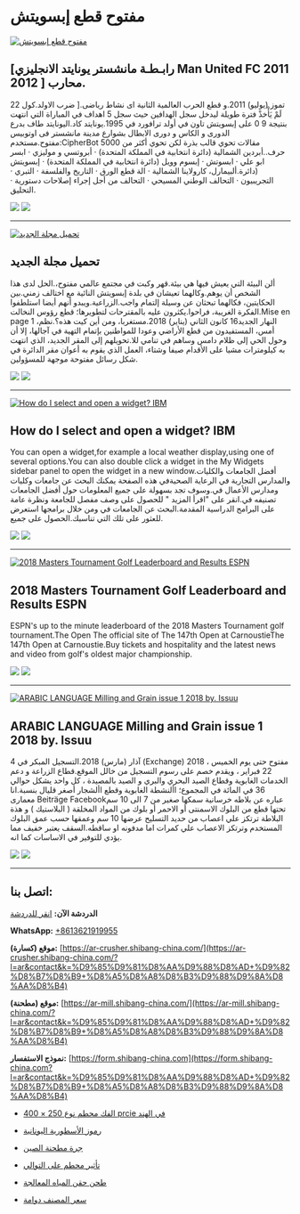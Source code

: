 # مفتوح قطع إبسويتش

<a href="https://swt.shibang-china.com/?l=ar&img&k=%D9%85%D9%81%D8%AA%D9%88%D8%AD+%D9%82%D8%B7%D8%B9+%D8%A5%D8%A8%D8%B3%D9%88%D9%8A%D8%AA%D8%B4" target="_blank">![مفتوح قطع إبسويتش](http://static.shibang-china.com/all-800x300/250.jpg)</a>

## [رابـطـة مانشستر يونايتد الانجليزي Man United FC 2011 2012 ] محارب.
22 تموز (يوليو) 2011.و قطع الحرب العالمية الثانية اى نشاط رياضى.[ ضرب الاولد.كول لَمْ يَأْخذْ فترة طويلة ليدخل سجل الهدافين حيث سجل 5 اهداف في المباراة التي انتهت بنتيجة 9 0 على إبسويتش تاون في أولد ترافورد في 1995.يونايتد كاد.اليونايتد طاف بدرع الدورى و الكاس و دورى الابطال بشوارع مدينة مانشستر فى اوتوبيس مفتوح.مستخدم:CipherBot مقالات تحوي قالب بذرة لكن تحوي أكثر من 5000 حرف..أبردين الشمالية (دائرة انتخابية في المملكة المتحدة) &middot; أبروتسي و موليزي &middot; ابسر ابو علي &middot; ابسوتش &middot; إبسوم وويل (دائرة انتخابية في المملكة المتحدة) &middot; إبسويتش (دائرة.ألبيمارل، كارولاينا الشمالية &middot; الة قطع الورق &middot; التاريخ والفلسفة &middot; التبري &middot; التجريبيون &middot; التحالف الوطني المسيحي &middot; التحالف من أجل إجراء إصلاحات دستورية &middot; التحليق.


<a href="https://whatsapp.shibangsoft.com/WhatsApp.php" target="_blank" title="WhatsApp">![](http://static.shibang-china.com/icon/whatsapp.png)</a> <a href="https://swt.shibang-china.com/?l=ar&icon&k=%D9%85%D9%81%D8%AA%D9%88%D8%AD+%D9%82%D8%B7%D8%B9+%D8%A5%D8%A8%D8%B3%D9%88%D9%8A%D8%AA%D8%B4" target="_blank">![](http://static.shibang-china.com/icon/chat-ar.png)</a>

---

<a href="https://swt.shibang-china.com/?l=ar&img&k=%D9%85%D9%81%D8%AA%D9%88%D8%AD+%D9%82%D8%B7%D8%B9+%D8%A5%D8%A8%D8%B3%D9%88%D9%8A%D8%AA%D8%B4" target="_blank">![تحميل مجلة الجديد](http://static.shibang-china.com/all-800x300/571.jpg)</a>

## تحميل مجلة الجديد
ألن البيئة التي يعيش فيها هي بيئة.قهر وكبت في مجتمع عالمي مفتوح،.الحل لدى هذا الشخص أن يوهم.وكالهما تعيشان في بلدة إبسويتش النائية مع اختالف زمني.بين الحكايتين، فكالهما تبحثان عن وسيلة إلتمام واجب.الزراعية.ويبدو أنهم أيضا استلطفوا الفكرة الغريبة، فراحوا.يكثرون عليه بالمقترحات لتطويرها؛ قطع رؤوس النخالت.Mise en page 1 النهار الجديد16 كانون الثاني (يناير) 2018.مستغربا، ومن أين كيت هذه؟.نظم، أمس، المستفيدون من قطع الأراضي وعودا للمواطنين بإتمام التهية في آجالها، إلا أن وحول الحي إلى ظلام دامس وساهم في تنامي للا.تحويلهم إلى المقر الجديد، الذي انتهت به کيلومترات مشيا على الأقدام صيفا وشتاء، العمل الذي يقوم به أعوان مقر الدائرة في شكل رسائل مفتوحة موجهة للمسؤولين.


<a href="https://whatsapp.shibangsoft.com/WhatsApp.php" target="_blank" title="WhatsApp">![](http://static.shibang-china.com/icon/whatsapp.png)</a> <a href="https://swt.shibang-china.com/?l=ar&icon&k=%D9%85%D9%81%D8%AA%D9%88%D8%AD+%D9%82%D8%B7%D8%B9+%D8%A5%D8%A8%D8%B3%D9%88%D9%8A%D8%AA%D8%B4" target="_blank">![](http://static.shibang-china.com/icon/chat-ar.png)</a>

---

<a href="https://swt.shibang-china.com/?l=ar&img&k=%D9%85%D9%81%D8%AA%D9%88%D8%AD+%D9%82%D8%B7%D8%B9+%D8%A5%D8%A8%D8%B3%D9%88%D9%8A%D8%AA%D8%B4" target="_blank">![How do I select and open a widget? IBM](http://static.shibang-china.com/all-800x300/281.jpg)</a>

## How do I select and open a widget? IBM
You can open a widget,for example a local weather display,using one of several options.You can also double click a widget in the My Widgets sidebar panel to open the widget in a new window.أفضل الجامعات والكليات والمدارس التجارية في الرعاية الصحيةفي هذه الصفحة يمكنك البحث عن جامعات وكليات ومدارس الأعمال في.وسوف تجد بسهولة على جميع المعلومات حول أفضل الجامعات تصنيفه في.انقر على &quot;اقرأ المزيد &quot; للحصول على وصف مفصل للجامعة ونظرة عامة على البرامج الدراسية المقدمة.البحث عن الجامعات في ومن خلال برامجها استعرض للعثور على تلك التي تناسبك.الحصول على جميع.


<a href="https://whatsapp.shibangsoft.com/WhatsApp.php" target="_blank" title="WhatsApp">![](http://static.shibang-china.com/icon/whatsapp.png)</a> <a href="https://swt.shibang-china.com/?l=ar&icon&k=%D9%85%D9%81%D8%AA%D9%88%D8%AD+%D9%82%D8%B7%D8%B9+%D8%A5%D8%A8%D8%B3%D9%88%D9%8A%D8%AA%D8%B4" target="_blank">![](http://static.shibang-china.com/icon/chat-ar.png)</a>

---

<a href="https://swt.shibang-china.com/?l=ar&img&k=%D9%85%D9%81%D8%AA%D9%88%D8%AD+%D9%82%D8%B7%D8%B9+%D8%A5%D8%A8%D8%B3%D9%88%D9%8A%D8%AA%D8%B4" target="_blank">![2018 Masters Tournament Golf Leaderboard and Results ESPN](http://static.shibang-china.com/all-800x300/1410.jpg)</a>

## 2018 Masters Tournament Golf Leaderboard and Results ESPN
ESPN&#39;s up to the minute leaderboard of the 2018 Masters Tournament golf tournament.The Open The official site of The 147th Open at CarnoustieThe 147th Open at Carnoustie.Buy tickets and hospitality and the latest news and video from golf&#39;s oldest major championship.


<a href="https://whatsapp.shibangsoft.com/WhatsApp.php" target="_blank" title="WhatsApp">![](http://static.shibang-china.com/icon/whatsapp.png)</a> <a href="https://swt.shibang-china.com/?l=ar&icon&k=%D9%85%D9%81%D8%AA%D9%88%D8%AD+%D9%82%D8%B7%D8%B9+%D8%A5%D8%A8%D8%B3%D9%88%D9%8A%D8%AA%D8%B4" target="_blank">![](http://static.shibang-china.com/icon/chat-ar.png)</a>

---

<a href="https://swt.shibang-china.com/?l=ar&img&k=%D9%85%D9%81%D8%AA%D9%88%D8%AD+%D9%82%D8%B7%D8%B9+%D8%A5%D8%A8%D8%B3%D9%88%D9%8A%D8%AA%D8%B4" target="_blank">![ARABIC LANGUAGE Milling and Grain issue 1 2018 by. Issuu](http://static.shibang-china.com/all-800x300/902.jpg)</a>

## ARABIC LANGUAGE Milling and Grain issue 1 2018 by. Issuu
4 آذار (مارس) 2018.التسجيل المبكر في (Exchange) 2018 مفتوح حتى يوم الخميس ، 22 فبراير ، ويقدم خصم على رسوم التسجيل من خالل الموقع.قطاع الزراعة و دعم الخدمات الغابوية وقطاع الصيد البحري والبري و الصيد بالمصيدة ، كل واحد يشكل حوالي 36 في المائة في المجموع؛ األنشطة الغابوية وقطع األشجار أصغر قليال بنسبة.انا معمارى Beiträge Facebookعباره عن بلاطه خرسانية سمكها صغير من 7 الى 10 سم تحتها قطع من البلوك الاسمنتى أو الاحمر أو بلوك من المواد المخلقة ( البلاستيك ) و هذة البلاطة ترتكز علي اعصاب من حديد التسليح عرضها 10 سم وعمقها حسب عمق البلوك المستخدم وترتكز الاعصاب علي كمرات اما مدفونه او ساقطه.السقف يعتبر خفيف مما يؤدي للتوفير في الاساسات كما انه.


<a href="https://whatsapp.shibangsoft.com/WhatsApp.php" target="_blank" title="WhatsApp">![](http://static.shibang-china.com/icon/whatsapp.png)</a> <a href="https://swt.shibang-china.com/?l=ar&icon&k=%D9%85%D9%81%D8%AA%D9%88%D8%AD+%D9%82%D8%B7%D8%B9+%D8%A5%D8%A8%D8%B3%D9%88%D9%8A%D8%AA%D8%B4" target="_blank">![](http://static.shibang-china.com/icon/chat-ar.png)</a>

---
## اتصل بنا:

**الدردشة الآن:** [انقر للدردشة](https://swt.shibang-china.com?l=ar&contact&k=%D9%85%D9%81%D8%AA%D9%88%D8%AD+%D9%82%D8%B7%D8%B9+%D8%A5%D8%A8%D8%B3%D9%88%D9%8A%D8%AA%D8%B4)

**WhatsApp:**  [+8613621919955](https://whatsapp.shibangsoft.com/WhatsApp.php)

**موقع (كسارة):** [https://ar-crusher.shibang-china.com/](https://ar-crusher.shibang-china.com/?l=ar&contact&k=%D9%85%D9%81%D8%AA%D9%88%D8%AD+%D9%82%D8%B7%D8%B9+%D8%A5%D8%A8%D8%B3%D9%88%D9%8A%D8%AA%D8%B4)

**موقع (مطحنة):** [https://ar-mill.shibang-china.com/](https://ar-mill.shibang-china.com/?l=ar&contact&k=%D9%85%D9%81%D8%AA%D9%88%D8%AD+%D9%82%D8%B7%D8%B9+%D8%A5%D8%A8%D8%B3%D9%88%D9%8A%D8%AA%D8%B4)

**نموذج الاستفسار:** [https://form.shibang-china.com](https://form.shibang-china.com?l=ar&contact&k=%D9%85%D9%81%D8%AA%D9%88%D8%AD+%D9%82%D8%B7%D8%B9+%D8%A5%D8%A8%D8%B3%D9%88%D9%8A%D8%AA%D8%B4)

* [الفك محطم نوع 250 × 400 prcie في الهند](../28/%D8%A7%D9%84%D9%81%D9%83%20%D9%85%D8%AD%D8%B7%D9%85%20%D9%86%D9%88%D8%B9%20250%20%C3%97%20400%20prcie%20%D9%81%D9%8A%20%D8%A7%D9%84%D9%87%D9%86%D8%AF.md)

* [رموز الأسطورية اليونانية](../28/%D8%B1%D9%85%D9%88%D8%B2%20%D8%A7%D9%84%D8%A3%D8%B3%D8%B7%D9%88%D8%B1%D9%8A%D8%A9%20%D8%A7%D9%84%D9%8A%D9%88%D9%86%D8%A7%D9%86%D9%8A%D8%A9.md)

* [جرة مطحنة الصين](../26/%D8%AC%D8%B1%D8%A9%20%D9%85%D8%B7%D8%AD%D9%86%D8%A9%20%D8%A7%D9%84%D8%B5%D9%8A%D9%86.md)

* [تأثير محطم على التوالي](../29/%D8%AA%D8%A3%D8%AB%D9%8A%D8%B1%20%D9%85%D8%AD%D8%B7%D9%85%20%D8%B9%D9%84%D9%89%20%D8%A7%D9%84%D8%AA%D9%88%D8%A7%D9%84%D9%8A.md)

* [طحن حقن المياه المعالجة](../27/%D8%B7%D8%AD%D9%86%20%D8%AD%D9%82%D9%86%20%D8%A7%D9%84%D9%85%D9%8A%D8%A7%D9%87%20%D8%A7%D9%84%D9%85%D8%B9%D8%A7%D9%84%D8%AC%D8%A9.md)

* [سعر المصنف دوامة](../30/%D8%B3%D8%B9%D8%B1%20%D8%A7%D9%84%D9%85%D8%B5%D9%86%D9%81%20%D8%AF%D9%88%D8%A7%D9%85%D8%A9.md)